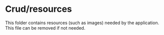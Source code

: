 # Crud/resources

This folder contains resources (such as images) needed by the application. This file can
be removed if not needed.
